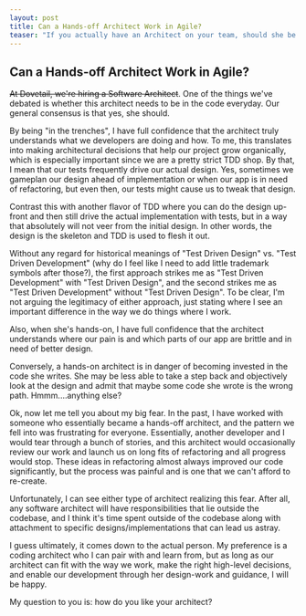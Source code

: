 ```yaml
---
layout: post
title: Can a Hands-off Architect Work in Agile?
teaser: "If you actually have an Architect on your team, should she be in the code developing or locked out of the codebase? Does the first cause her to be too close to the implementation to make the right architectural decisions?"
---
```


## Can a Hands-off Architect Work in Agile? ##

<p><span style="text-decoration: line-through;">At Dovetail, we're hiring a Software Architect</span>. One of the things we've debated is whether this architect needs to be in the code everyday. Our general consensus is that yes, she should.</p>

By being "in the trenches", I have full confidence that the architect truly understands what we developers are doing and how. To me, this translates into making architectural decisions that help our project grow organically, which is especially important since we are a pretty strict TDD shop. By that, I mean that our tests frequently drive our actual design. Yes, sometimes we gameplan our design ahead of implementation or when our app is in need of refactoring, but even then, our tests might cause us to tweak that design.

Contrast this with another flavor of TDD where you can do the design up-front and then still drive the actual implementation with tests, but in a way that absolutely will not veer from the initial design. In other words, the design is the skeleton and TDD is used to flesh it out.

Without any regard for historical meanings of "Test Driven Design" vs. "Test Driven Development" (why do I feel like I need to add little trademark symbols after those?), the first approach strikes me as "Test Driven Development" with "Test Driven Design", and the second strikes me as "Test Driven Development" without "Test Driven Design". To be clear, I'm not arguing the legitimacy of either approach, just stating where I see an important difference in the way we do things where I work.

Also, when she's hands-on, I have full confidence that the architect understands where our pain is and which parts of our app are brittle and in need of better design.

Conversely, a hands-on architect is in danger of becoming invested in the code she writes. She may be less able to take a step back and objectively look at the design and admit that maybe some code she wrote is the wrong path. Hmmm....anything else?

Ok, now let me tell you about my big fear. In the past, I have worked with someone who essentially became a hands-off architect, and the pattern we fell into was frustrating for everyone. Essentially, another developer and I would tear through a bunch of stories, and this architect would occasionally review our work and launch us on long fits of refactoring and all progress would stop. These ideas in refactoring almost always improved our code significantly, but the process was painful and is one that we can't afford to re-create.

Unfortunately, I can see either type of architect realizing this fear. After all, any software architect will have responsibilities that lie outside the codebase, and I think it's time spent outside of the codebase along with attachment to specific designs/implementations that can lead us astray.

I guess ultimately, it comes down to the actual person. My preference is a coding architect who I can pair with and learn from, but as long as our architect can fit with the way we work, make the right high-level decisions, and enable our development through her design-work and guidance, I will be happy.

My question to you is: how do you like your architect?